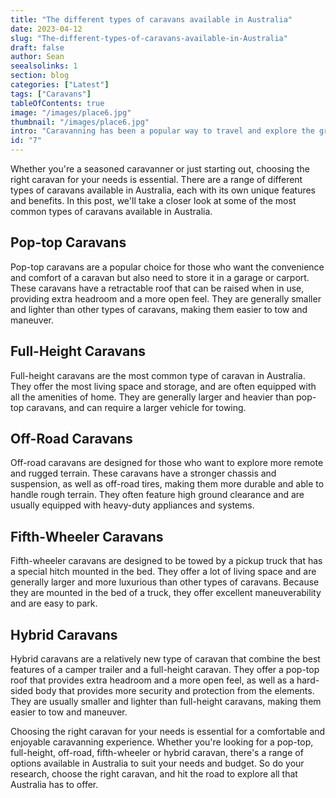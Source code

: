 ```yaml
---
title: "The different types of caravans available in Australia"
date: 2023-04-12
slug: "The-different-types-of-caravans-available-in-Australia"
draft: false
author: Sean
seealsolinks: 1
section: blog
categories: ["Latest"]
tags: ["Caravans"]
tableOfContents: true
image: "/images/place6.jpg"
thumbnail: "/images/place6.jpg"
intro: "Caravanning has been a popular way to travel and explore the great outdoors in Australia for many years."
id: "7"
---
```


Whether you're a seasoned caravanner or just starting out, choosing the right caravan for your needs is essential. There are a range of different types of caravans available in Australia, each with its own unique features and benefits. In this post, we'll take a closer look at some of the most common types of caravans available in Australia.

## Pop-top Caravans

Pop-top caravans are a popular choice for those who want the convenience and comfort of a caravan but also need to store it in a garage or carport. These caravans have a retractable roof that can be raised when in use, providing extra headroom and a more open feel. They are generally smaller and lighter than other types of caravans, making them easier to tow and maneuver.

## Full-Height Caravans

Full-height caravans are the most common type of caravan in Australia. They offer the most living space and storage, and are often equipped with all the amenities of home. They are generally larger and heavier than pop-top caravans, and can require a larger vehicle for towing.

## Off-Road Caravans

Off-road caravans are designed for those who want to explore more remote and rugged terrain. These caravans have a stronger chassis and suspension, as well as off-road tires, making them more durable and able to handle rough terrain. They often feature high ground clearance and are usually equipped with heavy-duty appliances and systems.

## Fifth-Wheeler Caravans

Fifth-wheeler caravans are designed to be towed by a pickup truck that has a special hitch mounted in the bed. They offer a lot of living space and are generally larger and more luxurious than other types of caravans. Because they are mounted in the bed of a truck, they offer excellent maneuverability and are easy to park.

## Hybrid Caravans

Hybrid caravans are a relatively new type of caravan that combine the best features of a camper trailer and a full-height caravan. They offer a pop-top roof that provides extra headroom and a more open feel, as well as a hard-sided body that provides more security and protection from the elements. They are usually smaller and lighter than full-height caravans, making them easier to tow and maneuver.

Choosing the right caravan for your needs is essential for a comfortable and enjoyable caravanning experience. Whether you're looking for a pop-top, full-height, off-road, fifth-wheeler or hybrid caravan, there's a range of options available in Australia to suit your needs and budget. So do your research, choose the right caravan, and hit the road to explore all that Australia has to offer.
